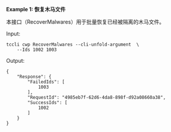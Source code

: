 **Example 1: 恢复木马文件**

本接口（RecoverMalwares）用于批量恢复已经被隔离的木马文件。

Input: 

```
tccli cwp RecoverMalwares --cli-unfold-argument  \
    --Ids 1002 1003
```

Output: 
```
{
    "Response": {
        "FailedIds": [
            1003
        ],
        "RequestId": "4985eb7f-62d6-4da8-898f-d92a08660a38",
        "SuccessIds": [
            1002
        ]
    }
}
```

